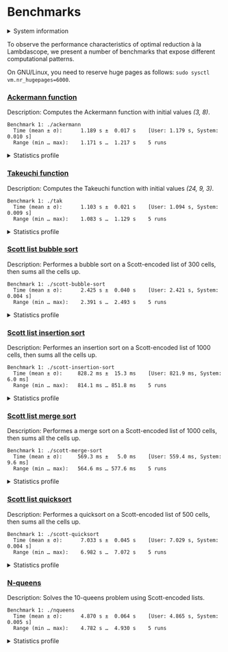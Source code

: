 # Benchmarks

<details>
<summary>System information</summary>

```
                          ./+o+-       etiamz@etiamz
                  yyyyy- -yyyyyy+      OS: Ubuntu 24.04 noble
               ://+//////-yyyyyyo      Kernel: x86_64 Linux 6.8.0-60-generic
           .++ .:/++++++/-.+sss/`      Uptime: 16m
         .:++o:  /++++++++/:--:/-      Packages: 2799
        o:+o+:++.`..```.-/oo+++++/     Shell: bash 5.2.21
       .:+o:+o/.          `+sssoo+/    Resolution: 3840x2400
  .++/+:+oo+o:`             /sssooo.   DE: GNOME 46.7
 /+++//+:`oo+o               /::--:.   WM: Mutter
 \+/+o+++`o++o               ++////.   WM Theme: Adwaita
  .++.o+++oo+:`             /dddhhh.   GTK Theme: Yaru-red [GTK2/3]
       .+.o+oo:.          `oddhhhh+    Icon Theme: Yaru-red
        \+.++o+o``-````.:ohdhhhhh+     Font: Ubuntu Sans Bold 11 @wght=700
         `:o+++ `ohhhhhhhhyo++os:      Disk: 389G / 484G (85%)
           .o:`.syhhhhhhh/.oo++o`      CPU: AMD Ryzen 9 5900HX with Radeon Graphics @ 16x 4.68GHz
               /osyyyyyyo++ooo+++/     GPU: AMD/ATI Cezanne [Radeon Vega Series / Radeon Vega Mobile Series]
                   ````` +oo+++o\:     RAM: 5849MiB / 15388MiB
                          `oo++.
```

</details>

To observe the performance characteristics of optimal reduction à la Lambdascope, we present a number of benchmarks that expose different computational patterns.

On GNU/Linux, you need to reserve huge pages as follows: `sudo sysctl vm.nr_hugepages=6000`.

### [Ackermann function](ackermann.c)

Description: Computes the Ackermann function with initial values _(3, 8)_.

```
Benchmark 1: ./ackermann
  Time (mean ± σ):      1.189 s ±  0.017 s    [User: 1.179 s, System: 0.010 s]
  Range (min … max):    1.171 s …  1.217 s    5 runs
```

<details>
<summary>Statistics profile</summary>

```
   Family reductions: 5571998
        Commutations: 19508073
       Annihilations: 2025
          Expansions: 2785999
     Cell operations: 12538012
  Barrier operations: 4179998
  Total interactions: 44586105
 Garbage collections: 44575980
  Delimiter mergings: 2788012
Delimiter extrusions: 4182018
      Total rewrites: 96132115
        Sharing work: 10.15%
    Bookkeeping work: 18.85%
     Peak node count: 4182126
```

</details>

### [Takeuchi function](tak.c)

Description: Computes the Takeuchi function with initial values _(24, 9, 3)_.

```
Benchmark 1: ./tak
  Time (mean ± σ):      1.103 s ±  0.021 s    [User: 1.094 s, System: 0.009 s]
  Range (min … max):    1.083 s …  1.129 s    5 runs
```

<details>
<summary>Statistics profile</summary>

```
   Family reductions: 4666911
        Commutations: 22878891
       Annihilations: 1780801
          Expansions: 1555637
     Cell operations: 5833638
  Barrier operations: 4507471
  Total interactions: 41223349
 Garbage collections: 43150388
  Delimiter mergings: 6326998
Delimiter extrusions: 3792105
      Total rewrites: 94492840
        Sharing work: 14.96%
    Bookkeeping work: 28.90%
     Peak node count: 3889561
```

</details>

### [Scott list bubble sort](scott-bubble-sort.c)

Description: Performes a bubble sort on a Scott-encoded list of 300 cells, then sums all the cells up.

```
Benchmark 1: ./scott-bubble-sort
  Time (mean ± σ):      2.425 s ±  0.040 s    [User: 2.421 s, System: 0.004 s]
  Range (min … max):    2.391 s …  2.493 s    5 runs
```

<details>
<summary>Statistics profile</summary>

```
   Family reductions: 632709
        Commutations: 151696832
       Annihilations: 27897016
          Expansions: 46052
     Cell operations: 271498
  Barrier operations: 14221657
  Total interactions: 194765764
 Garbage collections: 2086155
  Delimiter mergings: 362394
Delimiter extrusions: 1528812
      Total rewrites: 198743125
        Sharing work: 95.62%
    Bookkeeping work: 16.66%
     Peak node count: 320355
```

</details>

### [Scott list insertion sort](scott-insertion-sort.c)

Description: Performes an insertion sort on a Scott-encoded list of 1000 cells, then sums all the cells up.

```
Benchmark 1: ./scott-insertion-sort
  Time (mean ± σ):     828.2 ms ±  15.3 ms    [User: 821.9 ms, System: 6.0 ms]
  Range (min … max):   814.1 ms … 851.8 ms    5 runs
```

<details>
<summary>Statistics profile</summary>

```
   Family reductions: 4015006
        Commutations: 12008007
       Annihilations: 1498500
          Expansions: 502502
     Cell operations: 1500500
  Barrier operations: 4509500
  Total interactions: 24034015
 Garbage collections: 22531515
  Delimiter mergings: 4502501
Delimiter extrusions: 4998999
      Total rewrites: 56067030
        Sharing work: 5.35%
    Bookkeeping work: 42.84%
     Peak node count: 1015215
```

</details>

### [Scott list merge sort](scott-merge-sort.c)

Description: Performes a merge sort on a Scott-encoded list of 1000 cells, then sums all the cells up.

```
Benchmark 1: ./scott-merge-sort
  Time (mean ± σ):     569.3 ms ±   5.0 ms    [User: 559.4 ms, System: 9.6 ms]
  Range (min … max):   564.6 ms … 577.6 ms    5 runs
```

<details>
<summary>Statistics profile</summary>

```
   Family reductions: 223404
        Commutations: 23727987
       Annihilations: 5503103
          Expansions: 18907
     Cell operations: 28931
  Barrier operations: 1510973
  Total interactions: 31013305
 Garbage collections: 728577
  Delimiter mergings: 185063
Delimiter extrusions: 9893731
      Total rewrites: 41820676
        Sharing work: 24.60%
    Bookkeeping work: 78.97%
     Peak node count: 2215851
```

</details>

### [Scott list quicksort](scott-quicksort.c)

Description: Performes a quicksort on a Scott-encoded list of 500 cells, then sums all the cells up.

```
Benchmark 1: ./scott-quicksort
  Time (mean ± σ):      7.033 s ±  0.045 s    [User: 7.029 s, System: 0.004 s]
  Range (min … max):    6.982 s …  7.072 s    5 runs
```

<details>
<summary>Statistics profile</summary>

```
   Family reductions: 3008506
        Commutations: 345694771
       Annihilations: 86947759
          Expansions: 377252
     Cell operations: 749500
  Barrier operations: 3753004
  Total interactions: 440530792
 Garbage collections: 5304042
  Delimiter mergings: 2877245
Delimiter extrusions: 173031257
      Total rewrites: 621743336
        Sharing work: 0.56%
    Bookkeeping work: 84.20%
     Peak node count: 1064779
```

</details>

### [N-queens](nqueens.c)

Description: Solves the 10-queens problem using Scott-encoded lists.

```
Benchmark 1: ./nqueens
  Time (mean ± σ):      4.870 s ±  0.064 s    [User: 4.865 s, System: 0.005 s]
  Range (min … max):    4.782 s …  4.930 s    5 runs
```

<details>
<summary>Statistics profile</summary>

```
   Family reductions: 16117939
        Commutations: 147016880
       Annihilations: 29144059
          Expansions: 2899293
     Cell operations: 11692140
  Barrier operations: 18373645
  Total interactions: 225243956
 Garbage collections: 110178876
  Delimiter mergings: 11649817
Delimiter extrusions: 32325233
      Total rewrites: 379397882
        Sharing work: 25.06%
    Bookkeeping work: 34.93%
     Peak node count: 2383964
```

</details>
